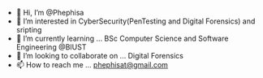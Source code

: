 - 👋 Hi, I’m @Phephisa
- 👀 I’m interested in CyberSecurity(PenTesting and Digital Forensics) and sripting
- 🌱 I’m currently learning ... BSc Computer Science and Software Engineering @BIUST
- 💞️ I’m looking to collaborate on ... Digital Forensics
- 📫 How to reach me ... phephisat@gmail.com

<!---
Phephisa/Phephisa is a ✨ special ✨ repository because its `README.md` (this file) appears on your GitHub profile.
You can click the Preview link to take a look at your changes.
--->
